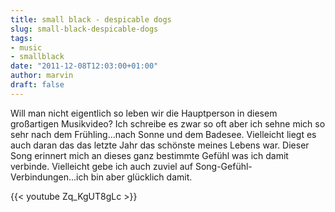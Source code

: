 ```yaml
---
title: small black - despicable dogs
slug: small-black-despicable-dogs
tags:
- music
- smallblack
date: "2011-12-08T12:03:00+01:00"
author: marvin
draft: false
---
```

Will man nicht eigentlich so leben wir die Hauptperson in diesem
großartigen Musikvideo? Ich schreibe es zwar so oft aber ich sehne mich
so sehr nach dem Frühling...nach Sonne und dem Badesee. Vielleicht liegt
es auch daran das das letzte Jahr das schönste meines Lebens war. Dieser
Song erinnert mich an dieses ganz bestimmte Gefühl was ich damit
verbinde. Vielleicht gebe ich auch zuviel auf
Song-Gefühl-Verbindungen...ich bin aber glücklich damit.

{{< youtube Zq_KgUT8gLc >}}